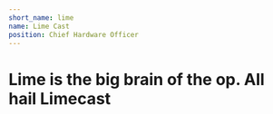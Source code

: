 ```yaml
---
short_name: lime
name: Lime Cast
position: Chief Hardware Officer
---
```


# Lime is the big brain of the op. All hail Limecast
